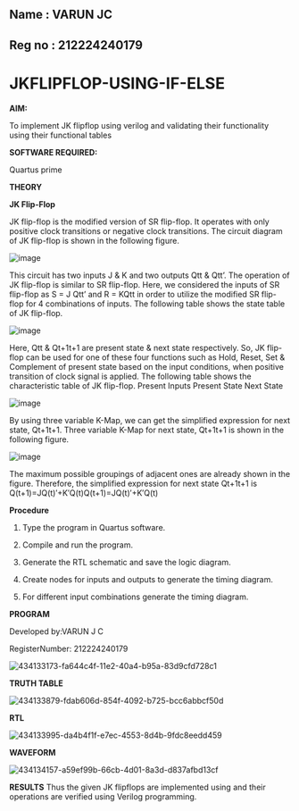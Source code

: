 ## Name : VARUN JC
## Reg no : 212224240179
# JKFLIPFLOP-USING-IF-ELSE

**AIM:** 

To implement  JK flipflop using verilog and validating their functionality using their functional tables

**SOFTWARE REQUIRED:**

Quartus prime

**THEORY**

**JK Flip-Flop**

JK flip-flop is the modified version of SR flip-flop. It operates with only positive clock transitions or negative clock transitions. The circuit diagram of JK flip-flop is shown in the following figure.

![image](https://github.com/naavaneetha/JKFLIPFLOP-USING-IF-ELSE/assets/154305477/a649c30b-232b-4558-b188-fd6c09845180)


This circuit has two inputs J & K and two outputs Qtt & Qtt’. The operation of JK flip-flop is similar to SR flip-flop. Here, we considered the inputs of SR flip-flop as S = J Qtt’ and R = KQtt in order to utilize the modified SR flip-flop for 4 combinations of inputs. The following table shows the state table of JK flip-flop.

![image](https://github.com/naavaneetha/JKFLIPFLOP-USING-IF-ELSE/assets/154305477/c4360742-e8a8-4937-b089-c46c0433f9a3)

 
Here, Qtt & Qt+1t+1 are present state & next state respectively. So, JK flip-flop can be used for one of these four functions such as Hold, Reset, Set & Complement of present state based on the input conditions, when positive transition of clock signal is applied. The following table shows the characteristic table of JK flip-flop. Present Inputs Present State Next State
 
![image](https://github.com/naavaneetha/JKFLIPFLOP-USING-IF-ELSE/assets/154305477/6c275261-a6d5-4c37-a3a7-1e88ca11c4cd)

By using three variable K-Map, we can get the simplified expression for next state, Qt+1t+1. Three variable K-Map for next state, Qt+1t+1 is shown in the following figure.
 
![image](https://github.com/naavaneetha/JKFLIPFLOP-USING-IF-ELSE/assets/154305477/5174f41b-0ce0-4329-a372-6d1943ea6673)

The maximum possible groupings of adjacent ones are already shown in the figure. Therefore, the simplified expression for next state Qt+1t+1 is Q(t+1)=JQ(t)′+K′Q(t)Q(t+1)=JQ(t)′+K′Q(t)

**Procedure**

1. Type the program in Quartus software.

2. Compile and run the program.

3. Generate the RTL schematic and save the logic diagram.

4. Create nodes for inputs and outputs to generate the timing diagram.

5. For different input combinations generate the timing diagram.

**PROGRAM**

Developed by:VARUN J C 

RegisterNumber: 212224240179

![434133173-fa644c4f-11e2-40a4-b95a-83d9cfd728c1](https://github.com/user-attachments/assets/cf4430ea-f5b4-48d7-a0d1-5674d7e26a68)


**TRUTH TABLE**

![434133879-fdab606d-854f-4092-b725-bcc6abbcf50d](https://github.com/user-attachments/assets/52bf4019-9fa0-4ccc-aab1-2415614272d2)



**RTL**

![434133995-da4b4f1f-e7ec-4553-8d4b-9fdc8eedd459](https://github.com/user-attachments/assets/1999c476-82be-4df7-8ac8-5750f2b2e969)

**WAVEFORM**

![434134157-a59ef99b-66cb-4d01-8a3d-d837afbd13cf](https://github.com/user-attachments/assets/ff117522-ad8e-482a-bd90-42942770266b)


**RESULTS**
Thus the given JK flipflops are implemented using and their operations are verified using Verilog programming.
